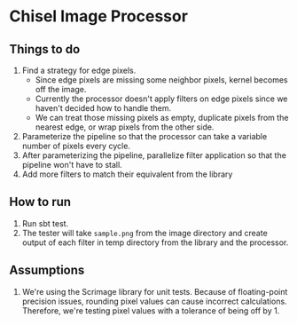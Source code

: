 # Chisel Image Processor


## Things to do
1. Find a strategy for edge pixels.
    - Since edge pixels are missing some neighbor pixels, kernel becomes off the image.
    - Currently the processor doesn't apply filters on edge pixels since we haven't decided how to handle them.
    - We can treat those missing pixels as empty, duplicate pixels from the nearest edge, or wrap pixels from the other side.
1. Parameterize the pipeline so that the processor can take a variable number of pixels every cycle.
1. After parameterizing the pipeline, parallelize filter application so that the pipeline won't have to stall.
1. Add more filters to match their equivalent from the library


## How to run
1. Run sbt test.
2. The tester will take `sample.png` from the image directory and create output of each filter in temp directory from the
    library and the processor.


## Assumptions
1. We're using the Scrimage library for unit tests. Because of floating-point precision issues, rounding pixel values can
    cause incorrect calculations. Therefore, we're testing pixel values with a tolerance of being off by 1.
